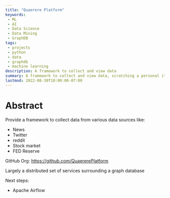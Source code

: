 ```yaml
---
title: "Quaerere Platform"
keywords:
 - ML
 - AI
 - Data Science
 - Data Mining
 - GraphDB
tags:
 - projects
 - python
 - data
 - graphdb
 - machine learning
description: A framework to collect and view data
summary: A framework to collect and view data, scratching a personal itch
lastmod: 2022-08-30T10:00:00-07:00
---
```


# Abstract
Provide a framework to collect data from various data sources like:

* News
* Twitter
* reddit
* Stock market
* FED Reserve

GitHub Org: https://github.com/QuaererePlatform

Largely a distributed set of services surrounding a graph database

Next steps:
* Apache Airflow
